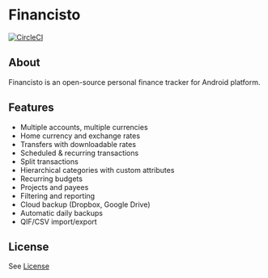# Financisto

[![CircleCI](https://circleci.com/gh/dsolonenko/financisto1.svg?style=svg)](https://circleci.com/gh/dsolonenko/financisto1)

## About

Financisto is an open-source personal finance tracker for Android platform.

## Features

- Multiple accounts, multiple currencies 
- Home currency and exchange rates
- Transfers with downloadable rates
- Scheduled & recurring transactions
- Split transactions
- Hierarchical categories with custom attributes
- Recurring budgets
- Projects and payees
- Filtering and reporting
- Cloud backup (Dropbox, Google Drive)
- Automatic daily backups
- QIF/CSV import/export

## License

See [License](license.txt)
